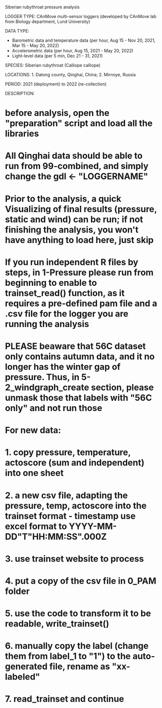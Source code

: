 Siberian rubythroat pressure analysis

LOGGER TYPE: CAnMove multi-sensor loggers (developed by CAnMove lab from Biology department, Lund University)

DATA TYPE: 

- Barometric data and temperature data (per hour, Aug 15 - Nov 20, 2021, Mar 15 - May 20, 2022)
- Accelerometric data (per hour, Aug 15, 2021 - May 20, 2022)
- Light-level data (per 5 min, Dec 21 - 31, 2021)

SPECIES: Siberian rubythroat (Calliope calliope)

LOCATIONS: 1. Datong county, Qinghai, China; 2. Mirnoye, Russia

PERIOD: 2021 (deployment) to 2022 (re-collection)

DESCRIPTION: 

# before analysis, open the "preparation" script and load all the libraries
# All Qinghai data should be able to run from 99-combined, and simply change the gdl <- "LOGGERNAME"
# Prior to the analysis, a quick Visualizing of final results (pressure, static and wind) can be run; if not finishing the analysis, you won't have anything to load here, just skip 
# If you run independent R files by steps, in 1-Pressure please run from beginning to enable to trainset_read() function, as it requires a pre-defined pam file and a .csv file for the logger you are running the analysis
# PLEASE beaware that 56C dataset only contains autumn data, and it no longer has the winter gap of pressure. Thus, in 5-2_windgraph_create section, please unmask those that labels with "56C only" and not run those 





# For new data:
# 1. copy pressure, temperature, actoscore (sum and independent) into one sheet
# 2. a new csv file, adapting the pressure, temp, actoscore into the trainset format - timestamp use excel format to YYYY-MM-DD"T"HH:MM:SS".000Z
# 3. use trainset website to process
# 4. put a copy of the csv file in 0_PAM folder
# 5. use the code to transform it to be readable, write_trainset()
# 6. manually copy the label (change them from label_1 to "1") to the auto-generated file, rename as "xx-labeled"
# 7. read_trainset and continue
